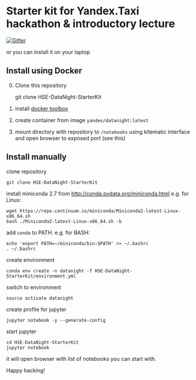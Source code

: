 # Starter kit for Yandex.Taxi hackathon & introductory lecture

<!-- 
You can start this repository right away by clicking one of those buttons:
-->


[![Gitter](https://badges.gitter.im/yandexdataschool/HSE-DataNight-StarterKit.svg)](https://gitter.im/yandexdataschool/HSE-DataNight-StarterKit?utm_source=badge&utm_medium=badge&utm_campaign=pr-badge)

or you can install it on your laptop 

## Install using Docker


0. Clone this repository 

	git clone HSE-DataNight-StarterKit

1. install [docker toolbox](https://www.docker.com/products/docker-toolbox)
2. create container from image `yandex/datanight:latest`
3. mount directory with repository to `/notebooks` using kitematic interface and open browser to exposed port (see this)

## Install manually

clone repository

	git clone HSE-DataNight-StarterKit

install miniconda 2.7 from http://conda.pydata.org/miniconda.html
e.g. for Linux: 

	wget https://repo.continuum.io/miniconda/Miniconda2-latest-Linux-x86_64.sh
	bash ./Miniconda2-latest-Linux-x86_64.sh -b

add `conda` to PATH. e.g. for BASH:
	
	echo 'export PATH=~/miniconda/bin:$PATH' >> ~/.bashrc
	. ~/.bashrc

create environment
	
	conda env create -n datanight -f HSE-DataNight-StarterKit/environment.yml

switch to environment

	source activate datanight

create profile for jupyter

	jupyter notebook -y --generate-config

start jupyter

	cd HSE-DataNight-StarterKit
	jupyter notebook

it will open browser with list of notebooks you can start with. 

Happy hacking!
